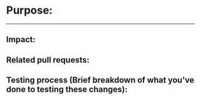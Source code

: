 # Purpose:

___
## Impact:

## Related pull requests:

## Testing process (Brief breakdown of what you've done to testing these changes):

